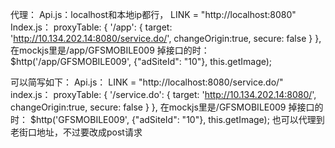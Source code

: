 代理： 
Api.js：localhost和本地ip都行，
LINK = "http://localhost:8080"
Index.js：
proxyTable: {
'/app': {
target: 'http://10.134.202.14:8080/service.do/',
changeOrigin:true,
secure: false
}
},
在mockjs里是/app/GFSMOBILE009
掉接口的时：
$http('/app/GFSMOBILE009', {"adSiteId": "10"}, this.getImage);



可以简写如下：
Api.js：
LINK = "http://localhost:8080/service.do/"
index.js：
proxyTable: {
'/service.do': {
target: 'http://10.134.202.14:8080/',
changeOrigin:true,
secure: false
}
},
在mockjs里是/GFSMOBILE009
掉接口的时：
$http('GFSMOBILE009', {"adSiteId": "10"}, this.getImage);
也可以代理到老街口地址，不过要改成post请求


